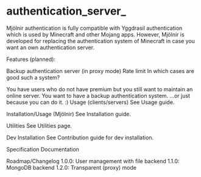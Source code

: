# authentication_server_
Mjölnir authentication is fully compatible with Yggdrasil authentication which is used by Minecraft and other Mojang apps. However, Mjölnir is developed for replacing the authentication system of Minecraft in case you want an own authentication server.

Features (planned):

Backup authentication server (in proxy mode)
Rate limit
In which cases are good such a system?

You have users who do not have premium but you still want to maintain an online server.
You want to have a backup authentication system.
...or just because you can do it. :)
Usage (clients/servers)
See Usage guide.

Installation/Usage (Mjölnir)
See Installation guide.

Utilities
See Utilities page.

Dev Installation
See Contribution guide for dev installation.

Specification
Documentation

Roadmap/Changelog
1.0.0: User management with file backend
1.1.0: MongoDB backend
1.2.0: Transparent (proxy) mode
